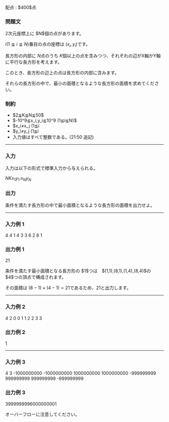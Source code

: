 
<div>

<span>

<span>

<p>
配点 : $400$点
</p>

<div>

<section>

### **問題文**

<p>
2次元座標上に $N$個の点があります。 

$i(1≦i≦N)$番目の点の座標は $(x_i,y_i)$です。 

長方形の内部に $N$点のうち $K$個以上の点を含みつつ、それぞれの辺がX軸かY軸に平行な長方形を考えます。

このとき、長方形の辺上の点は長方形の内部に含みます。 

それらの長方形の中で、最小の面積となるような長方形の面積を求めてください。   
</p>

</section>

</div>

<div>

<section>

### **制約**

<ul>

<li>
$2≦K≦N≦50$
</li>

<li>
$-10^9≦x_i,y_i≦10^9 (1≦i≦N)$
</li>

<li>
$x_i≠x_j (1≦i<j≦N)$
</li>

<li>
$y_i≠y_j (1≦i<j≦N)$
</li>

<li>
入力値はすべて整数である。(21:50 追記)
</li>

</ul>

</section>

</div>

---

<div>

<div>

<section>

### **入力**

<p>
入力は以下の形式で標準入力から与えられる。  
</p>

<div>

$N$$K$$x_1$$y_1$$:$$x_{N}$$y_{N}$
</div>

</section>

</div>

<div>

<section>

### **出力**

<p>
条件を満たす長方形の中で最小面積となるような長方形の面積を出力せよ。   
</p>

</section>

</div>

</div>

---

<div>

<section>

### **入力例 1**

<div>

4 4
1 4
3 3
6 2
8 1

</div>

</section>

</div>

<div>

<section>

### **出力例 1**

<div>

21

</div>

<p>
条件を満たす最小面積となる長方形の $1$つは　$(1,1),(8,1),(1,4),(8,4)$の $4$つの頂点で構成されます。

その面積は $(8-1) × (4-1) = 21$であるため、$21$と出力します。
</p>

</section>

</div>

---

<div>

<section>

### **入力例 2**

<div>

4 2
0 0
1 1
2 2
3 3

</div>

</section>

</div>

<div>

<section>

### **出力例 2**

<div>

1

</div>

</section>

</div>

---

<div>

<section>

### **入力例 3**

<div>

4 3
-1000000000 -1000000000
1000000000 1000000000
-999999999 999999999
999999999 -999999999

</div>

</section>

</div>

<div>

<section>

### **出力例 3**

<div>

3999999996000000001

</div>

<p>
オーバーフローに注意してください。
</p>

</section>

</div>

</span>

</span>

</div>
